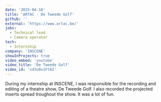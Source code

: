 ```yaml
---
date: '2025-04-18'
title: 'ARTAC - De Tweede Golf'
github: ''
external: 'https://www.artac.be/'
jobs:
  - Technical lead
  - Camera operator
tech:
  - Internship
company: 'INSCENE'
showInProjects: true
video_embed: 'youtube'
video_title: 'De Tweede Golf'
video_id: 'sd3u0x1FtAI'
---
```


During my internship at INSCENE, I was responsible for the recording and editing of a theatre show, De Tweede Golf. I also recorded the projected inserts spread troughout the show. It was a lot of fun.
